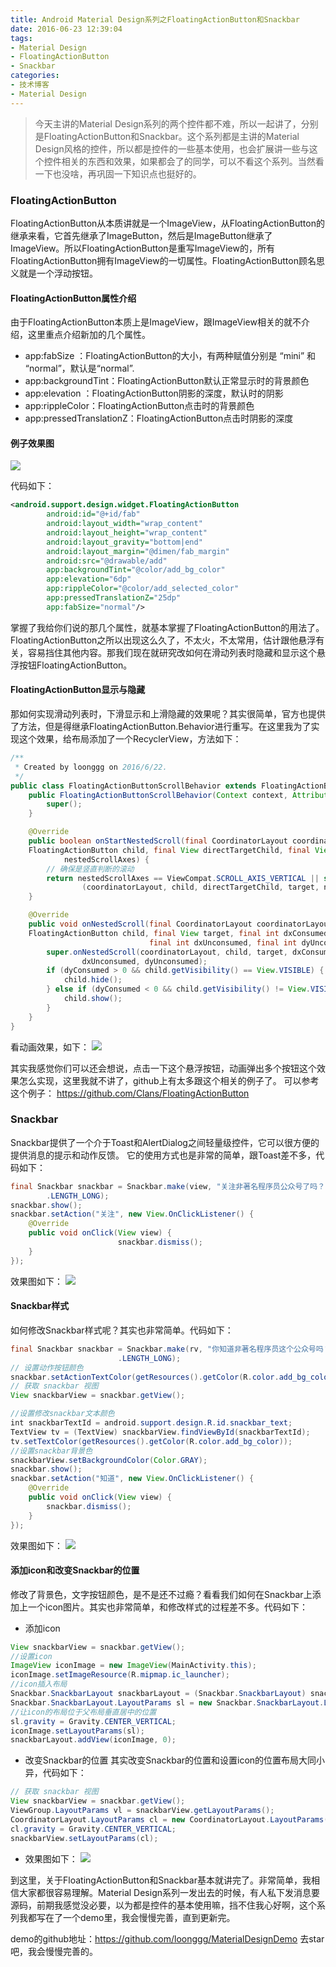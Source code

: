 ```yaml
---
title: Android Material Design系列之FloatingActionButton和Snackbar
date: 2016-06-23 12:39:04
tags:
- Material Design
- FloatingActionButton
- Snackbar
categories: 
- 技术博客
- Material Design
---
```

>今天主讲的Material Design系列的两个控件都不难，所以一起讲了，分别是FloatingActionButton和Snackbar。这个系列都是主讲的Material Design风格的控件，所以都是控件的一些基本使用，也会扩展讲一些与这个控件相关的东西和效果，如果都会了的同学，可以不看这个系列。当然看一下也没啥，再巩固一下知识点也挺好的。

### FloatingActionButton
FloatingActionButton从本质讲就是一个ImageView，从FloatingActionButton的继承来看，它首先继承了ImageButton，然后是ImageButton继承了ImageView。所以FloatingActionButton是重写ImageView的，所有FloatingActionButton拥有ImageView的一切属性。FloatingActionButton顾名思义就是一个浮动按钮。

#### FloatingActionButton属性介绍
由于FloatingActionButton本质上是ImageView，跟ImageView相关的就不介绍，这里重点介绍新加的几个属性。
* app:fabSize ：FloatingActionButton的大小，有两种赋值分别是 “mini” 和 “normal”，默认是“normal”.
* app:backgroundTint：FloatingActionButton默认正常显示时的背景颜色
* app:elevation ：FloatingActionButton阴影的深度，默认时的阴影
* app:rippleColor：FloatingActionButton点击时的背景颜色
* app:pressedTranslationZ：FloatingActionButton点击时阴影的深度

#### 例子效果图
![](http://7xsgef.com1.z0.glb.clouddn.com/fsdfsdfsdf45d45sd6fsd465fsd.gif)
<!--more-->
代码如下：
```xml
<android.support.design.widget.FloatingActionButton
        android:id="@+id/fab"
        android:layout_width="wrap_content"
        android:layout_height="wrap_content"
        android:layout_gravity="bottom|end"
        android:layout_margin="@dimen/fab_margin"
        android:src="@drawable/add"
        app:backgroundTint="@color/add_bg_color"
        app:elevation="6dp"
        app:rippleColor="@color/add_selected_color"
        app:pressedTranslationZ="25dp"
        app:fabSize="normal"/>
```
掌握了我给你们说的那几个属性，就基本掌握了FloatingActionButton的用法了。FloatingActionButton之所以出现这么久了，不太火，不太常用，估计跟他悬浮有关，容易挡住其他内容。那我们现在就研究改如何在滑动列表时隐藏和显示这个悬浮按钮FloatingActionButton。

#### FloatingActionButton显示与隐藏
那如何实现滑动列表时，下滑显示和上滑隐藏的效果呢？其实很简单，官方也提供了方法，但是得继承FloatingActionButton.Behavior进行重写。在这里我为了实现这个效果，给布局添加了一个RecyclerView，方法如下：
```java
/**
 * Created by loonggg on 2016/6/22.
 */
public class FloatingActionButtonScrollBehavior extends FloatingActionButton.Behavior {
    public FloatingActionButtonScrollBehavior(Context context, AttributeSet attrs) {
        super();
    }

    @Override
    public boolean onStartNestedScroll(final CoordinatorLayout coordinatorLayout, final
    FloatingActionButton child, final View directTargetChild, final View target, final int
            nestedScrollAxes) {
        // 确保是竖直判断的滚动
        return nestedScrollAxes == ViewCompat.SCROLL_AXIS_VERTICAL || super.onStartNestedScroll
                (coordinatorLayout, child, directTargetChild, target, nestedScrollAxes);
    }

    @Override
    public void onNestedScroll(final CoordinatorLayout coordinatorLayout, final
    FloatingActionButton child, final View target, final int dxConsumed, final int dyConsumed,
                               final int dxUnconsumed, final int dyUnconsumed) {
        super.onNestedScroll(coordinatorLayout, child, target, dxConsumed, dyConsumed,
                dxUnconsumed, dyUnconsumed);
        if (dyConsumed > 0 && child.getVisibility() == View.VISIBLE) {
            child.hide();
        } else if (dyConsumed < 0 && child.getVisibility() != View.VISIBLE) {
            child.show();
        }
    }
}
```
看动画效果，如下：
![](http://7xsgef.com1.z0.glb.clouddn.com/sss%E4%B8%89%E5%8D%81%E5%A4%9A%E5%B2%81%E7%9A%84.gif)

其实我感觉你们可以还会想说，点击一下这个悬浮按钮，动画弹出多个按钮这个效果怎么实现，这里我就不讲了，github上有太多跟这个相关的例子了。
可以参考这个例子：
https://github.com/Clans/FloatingActionButton

### Snackbar
Snackbar提供了一个介于Toast和AlertDialog之间轻量级控件，它可以很方便的提供消息的提示和动作反馈。
它的使用方式也是非常的简单，跟Toast差不多，代码如下：
```java
final Snackbar snackbar = Snackbar.make(view, "关注非著名程序员公众号了吗？", Snackbar
        .LENGTH_LONG);
snackbar.show();
snackbar.setAction("关注", new View.OnClickListener() {
    @Override
    public void onClick(View view) {
                        snackbar.dismiss();
    }
});
```
效果图如下：
![](http://7xsgef.com1.z0.glb.clouddn.com/Screenshot_2016-06-22-17-23-37-541_MaterialDesign.png)

#### Snackbar样式
如何修改Snackbar样式呢？其实也非常简单。代码如下：
```java
final Snackbar snackbar = Snackbar.make(rv, "你知道非著名程序员这个公众号吗？", Snackbar
                        .LENGTH_LONG);
// 设置动作按钮颜色
snackbar.setActionTextColor(getResources().getColor(R.color.add_bg_color));
// 获取 snackbar 视图
View snackbarView = snackbar.getView();

//设置修改snackbar文本颜色
int snackbarTextId = android.support.design.R.id.snackbar_text;
TextView tv = (TextView) snackbarView.findViewById(snackbarTextId);
tv.setTextColor(getResources().getColor(R.color.add_bg_color));
//设置snackbar背景色
snackbarView.setBackgroundColor(Color.GRAY);
snackbar.show();
snackbar.setAction("知道", new View.OnClickListener() {
    @Override
    public void onClick(View view) {
        snackbar.dismiss();
    }
});
```
效果图如下：
![](http://7xsgef.com1.z0.glb.clouddn.com/Screenshot_2016-06-22-18-19-20-260_MaterialDesign.png)

#### 添加icon和改变Snackbar的位置
修改了背景色，文字按钮颜色，是不是还不过瘾？看看我们如何在Snackbar上添加上一个icon图片。其实也非常简单，和修改样式的过程差不多。代码如下：
* 添加icon
```java
View snackbarView = snackbar.getView();
//设置icon
ImageView iconImage = new ImageView(MainActivity.this);
iconImage.setImageResource(R.mipmap.ic_launcher);
//icon插入布局
Snackbar.SnackbarLayout snackbarLayout = (Snackbar.SnackbarLayout) snackbarView;
Snackbar.SnackbarLayout.LayoutParams sl = new Snackbar.SnackbarLayout.LayoutParams(vl.WRAP_CONTENT, vl.WRAP_CONTENT);
//让icon的布局位于父布局垂直居中的位置
sl.gravity = Gravity.CENTER_VERTICAL;
iconImage.setLayoutParams(sl);
snackbarLayout.addView(iconImage, 0);
```

* 改变Snackbar的位置
其实改变Snackbar的位置和设置icon的位置布局大同小异，代码如下：
```java
// 获取 snackbar 视图
View snackbarView = snackbar.getView();
ViewGroup.LayoutParams vl = snackbarView.getLayoutParams();
CoordinatorLayout.LayoutParams cl = new CoordinatorLayout.LayoutParams(vl.width, vl.height);
cl.gravity = Gravity.CENTER_VERTICAL;
snackbarView.setLayoutParams(cl);
```

* 效果图如下：
![](http://7xsgef.com1.z0.glb.clouddn.com/Screenshot_2016-06-26-17-32-14-556_MaterialDesign.png)

到这里，关于FloatingActionButton和Snackbar基本就讲完了。非常简单，我相信大家都很容易理解。Material Design系列一发出去的时候，有人私下发消息要源码，前期我感觉没必要，以为都是控件的基本使用嘛，挡不住我心好啊，这个系列我都写在了一个demo里，我会慢慢完善，直到更新完。

demo的github地址：https://github.com/loonggg/MaterialDesignDemo 去star吧，我会慢慢完善的。

